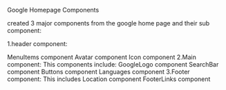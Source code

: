 Google Homepage Components

created 3 major components from the google home page and their sub component:

1.header component:

MenuItems component
Avatar component
Icon component
2.Main component: 
This components include:
GoogleLogo component
SearchBar component
Buttons component
Languages component
3.Footer component: 
This includes
Location component
FooterLinks component
